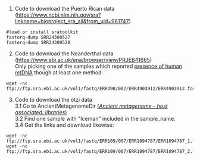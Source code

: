 1. Code to download the Puerto Rican data (https://www.ncbi.nlm.nih.gov/sra?linkname=bioproject_sra_all&from_uid=961747)
```
#load or install sratoolkit
fasterq-dump SRR24300527
fasterq-dump SRR24300528
```

2. Code to download the Neanderthal data (https://www.ebi.ac.uk/ena/browser/view/PRJEB41665) \
Only picking one of the samples which reported [presence of human mtDNA](https://www.nature.com/articles/s42003-021-01689-y/figures/2 ) though at least one method: 
```
wget -nc ftp://ftp.sra.ebi.ac.uk/vol1/fastq/ERR490/002/ERR4903912/ERR4903912.fastq.gz
```

3. Code to download the ötzi data\
   3.1 Go to AncientMetagenomeDir [(*Ancient metagenome - host associated: libraries*)](https://raw.githubusercontent.com/SPAAM-community/AncientMetagenomeDir/master/ancientmetagenome-hostassociated/libraries/ancientmetagenome-hostassociated_libraries.tsv)\
   3.2 Find one sample with "Iceman" included in the sample_name.\
   3.4 Get the links and download likewise:
```
wget -nc ftp://ftp.sra.ebi.ac.uk/vol1/fastq/ERR109/007/ERR1094787/ERR1094787_1.fastq.gz
wget -nc ftp://ftp.sra.ebi.ac.uk/vol1/fastq/ERR109/007/ERR1094787/ERR1094787_2.fastq.gz
```

